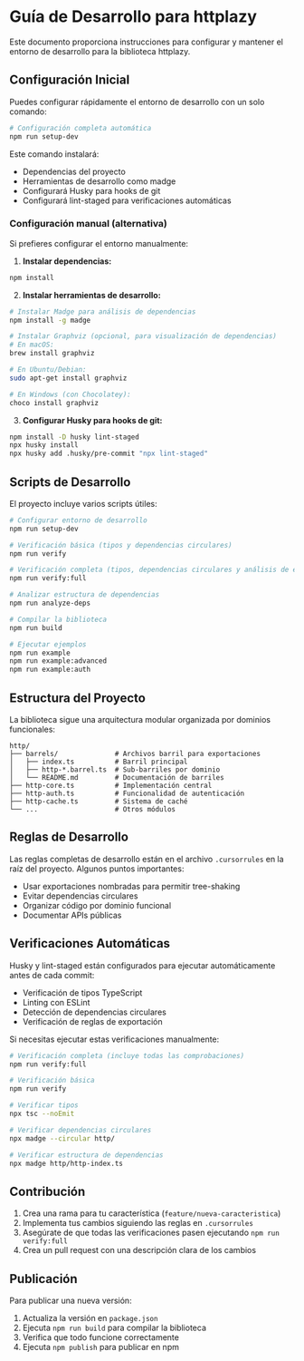 # Guía de Desarrollo para httplazy

Este documento proporciona instrucciones para configurar y mantener el entorno de desarrollo para la biblioteca httplazy.

## Configuración Inicial

Puedes configurar rápidamente el entorno de desarrollo con un solo comando:

```bash
# Configuración completa automática
npm run setup-dev
```

Este comando instalará:

- Dependencias del proyecto
- Herramientas de desarrollo como madge
- Configurará Husky para hooks de git
- Configurará lint-staged para verificaciones automáticas

### Configuración manual (alternativa)

Si prefieres configurar el entorno manualmente:

1. **Instalar dependencias:**

```bash
npm install
```

2. **Instalar herramientas de desarrollo:**

```bash
# Instalar Madge para análisis de dependencias
npm install -g madge

# Instalar Graphviz (opcional, para visualización de dependencias)
# En macOS:
brew install graphviz

# En Ubuntu/Debian:
sudo apt-get install graphviz

# En Windows (con Chocolatey):
choco install graphviz
```

3. **Configurar Husky para hooks de git:**

```bash
npm install -D husky lint-staged
npx husky install
npx husky add .husky/pre-commit "npx lint-staged"
```

## Scripts de Desarrollo

El proyecto incluye varios scripts útiles:

```bash
# Configurar entorno de desarrollo
npm run setup-dev

# Verificación básica (tipos y dependencias circulares)
npm run verify

# Verificación completa (tipos, dependencias circulares y análisis de estructura)
npm run verify:full

# Analizar estructura de dependencias
npm run analyze-deps

# Compilar la biblioteca
npm run build

# Ejecutar ejemplos
npm run example
npm run example:advanced
npm run example:auth
```

## Estructura del Proyecto

La biblioteca sigue una arquitectura modular organizada por dominios funcionales:

```
http/
├── barrels/              # Archivos barril para exportaciones
│   ├── index.ts          # Barril principal
│   ├── http-*.barrel.ts  # Sub-barriles por dominio
│   └── README.md         # Documentación de barriles
├── http-core.ts          # Implementación central
├── http-auth.ts          # Funcionalidad de autenticación
├── http-cache.ts         # Sistema de caché
└── ...                   # Otros módulos
```

## Reglas de Desarrollo

Las reglas completas de desarrollo están en el archivo `.cursorrules` en la raíz del proyecto. Algunos puntos importantes:

- Usar exportaciones nombradas para permitir tree-shaking
- Evitar dependencias circulares
- Organizar código por dominio funcional
- Documentar APIs públicas

## Verificaciones Automáticas

Husky y lint-staged están configurados para ejecutar automáticamente antes de cada commit:

- Verificación de tipos TypeScript
- Linting con ESLint
- Detección de dependencias circulares
- Verificación de reglas de exportación

Si necesitas ejecutar estas verificaciones manualmente:

```bash
# Verificación completa (incluye todas las comprobaciones)
npm run verify:full

# Verificación básica
npm run verify

# Verificar tipos
npx tsc --noEmit

# Verificar dependencias circulares
npx madge --circular http/

# Verificar estructura de dependencias
npx madge http/http-index.ts
```

## Contribución

1. Crea una rama para tu característica (`feature/nueva-caracteristica`)
2. Implementa tus cambios siguiendo las reglas en `.cursorrules`
3. Asegúrate de que todas las verificaciones pasen ejecutando `npm run verify:full`
4. Crea un pull request con una descripción clara de los cambios

## Publicación

Para publicar una nueva versión:

1. Actualiza la versión en `package.json`
2. Ejecuta `npm run build` para compilar la biblioteca
3. Verifica que todo funcione correctamente
4. Ejecuta `npm publish` para publicar en npm
